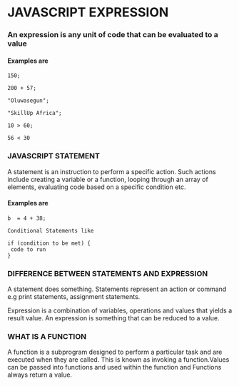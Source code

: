 # JAVASCRIPT EXPRESSION

### An expression is any unit of code that can be evaluated to a value

#### Examples are 

	150;

	200 + 57;

	"Oluwasegun";

	"SkillUp Africa";

	10 > 60;

	56 < 30

### JAVASCRIPT STATEMENT

A statement is an instruction to perform a specific action. Such actions include creating a variable or a function, looping through an array of elements, evaluating code based on a specific condition etc.

#### Examples are 

	b  = 4 + 38;

	Conditional Statements like 

	if (condition to be met) {
	 code to run
	}


### DIFFERENCE BETWEEN STATEMENTS AND EXPRESSION

A statement does something. Statements represent an action or command e.g print statements, assignment statements. 

Expression is a combination of variables, operations and values that yields a result value. An expression is something that can be reduced to a value.

### WHAT IS A FUNCTION

A function is a subprogram designed to perform a particular task and are executed when they are called. This is known as invoking a function.Values can be passed into functions and used within the function and Functions always return a value.
